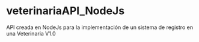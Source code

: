 # veterinariaAPI_NodeJs
API creada en NodeJs para la implementación de un sistema de registro en una Veterinaria V1.0
